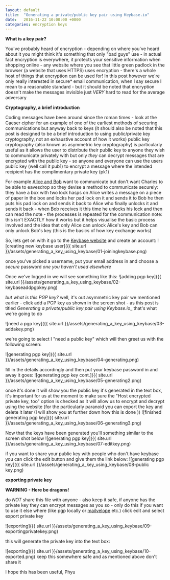 ```yaml
---
layout: default
title:  "Generating a private/public key pair using Keybase.io"
date:   2016-11-22 10:00:00 +0000
categories: encryption keys
---
```


__What is a key pair?__

You've probably heard of encryption - depending on where you've heard about it you might think it's something that only "bad guys" use - in actual fact encryption is everywhere, it protects your sensitive information when shopping online - any website where you see that little green padlock in the browser (a website that uses HTTPS) uses encryption - there's a whole host of things that encryption can be used for!
In this post however we're only really interested in secure* email communication, when I say secure I mean to a reasonable standard - but it should be noted that encryption doesn't make the messages invisible just *VERY* hard to read for the average adversary

__Cryptography, a brief introduction__

Coding messages have been around since the roman times - look at the Caeser cipher for an example of one of the earliest methods of securing communications
but anyway back to keys (it should also be noted that this post is designed to be a brief introduction to using public/private key cryptography, not an exhaustive account of how it works) public key cryptography (also known as asymmetric key cryptography) is particularly useful as it allows the user to distribute their public key to anyone they wish to communicate privately with but only _they_ can decrypt messages that are encrypted with the public key - so anyone and everyone can use the users public key (well call it pub1) to encrypt a message where the intended recipient has the complimentary private key (pk1)

For example [Alice and Bob][1] want to communicate but don't want Charles to be able to eavesdrop
so they devise a method to communicate securely:
they have a box with two lock hasps on Alice writes a message on a piece of paper in the box and locks her pad lock on it and sends it to Bob
he then puts his pad lock on and sends it back to Alice who finally unlocks it and sends it back - when Bob receives it this time he unlocks his lock and then can read the note - the processes is repeated for the communication
 note: this isn't EXACTLY how it works but it helps visualise the basic process involved and the idea that only Alice can unlock Alice's key and Bob can only unlock Bob's key (this is the basics of how key exchange works)

So, lets get on with it go to the [Keybase website][2]
and create an account:
![creating new keybase user]({{ site.url }}/assets/generating_a_key_using_keybase/01-joiningkeybase.png)

once you've picked a username, put your email address in and choose a *secure* password *one you haven't used elsewhere*

Once we've logged in we will see something like this:
![adding pgp key]({{ site.url }}/assets/generating_a_key_using_keybase/02-keybaseaddpgpkey.png)

*but what is this PGP key?* well, it's out asymmetric key pair we mentioned earlier - click add a PGP key as shown in the screen shot - as this post is titled _Generating a private/public key pair using Keybase.io__ that's what we're going to do

![need a pgp key]({{ site.url }}/assets/generating_a_key_using_keybase/03-addakey.png)

we're going to select I "need a public key" which will then greet us with the following screen:

![generating pgp key]({{ site.url }}/assets/generating_a_key_using_keybase/04-generating.png)

fill in the details accordingly and then put your keybase password in and away it goes:
![generating pgp key cont.]({{ site.url }}/assets/generating_a_key_using_keybase/05-generating2.png)

once it's done it will show you the public key it's generated in the text box, it's important for us at the moment to make sure the "Host encrypted private key, too" option is checked as it will allow us to encrypt and decrypt using the website (for the particularly paranoid you can export the key and delete it later (I will show you at further down how this is done ))
![finished generating pgp key]({{ site.url }}/assets/generating_a_key_using_keybase/06-generating3.png)

Now that the keys have been generated you'll something similar to the screen shot below
![generating pgp key]({{ site.url }}/assets/generating_a_key_using_keybase/07-editkey.png)

if you want to share your public key with people who don't have keybase you can click the edit button and give them the link below:
![generating pgp key]({{ site.url }}/assets/generating_a_key_using_keybase/08-public key.png)

__exporting private key__

**WARNING - Here be dragons!**

do *NOT* share this file with anyone - also keep it safe, if anyone has the private key they can encrypt messages as you so - only do this if you want to use it else where (like pgp locally or [mailvelope][3] etc.) click edit and select export private key

![exporting]({{ site.url }}/assets/generating_a_key_using_keybase/09-exportingprivatekey.png)

this will generate the private key into the text box:

![exporting]({{ site.url }}/assets/generating_a_key_using_keybase/10-exported.png)
keep this somewhere safe and as mentioned above don't share it

I hope this has been useful,
Phyu

   [1]: https://en.wikipedia.org/wiki/Alice_and_Bob "Alice and Bob"
   [2]: https://keybase.io "Keybase"
   [3]: https://www.mailvelope.com "mailvelope"

